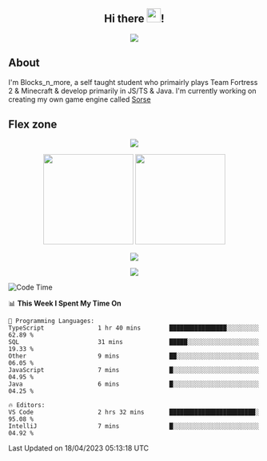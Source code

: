 <h2 align="center">
  Hi there <img src="https://media.giphy.com/media/hvRJCLFzcasrR4ia7z/giphy.gif" width="28">!
</h2>

<p align="center">
  <img src="https://forthebadge.com/images/badges/0-percent-optimized.svg">
</p>

## About
I'm Blocks_n_more, a self taught student who primairly plays Team Fortress 2 & Minecraft & develop primarily in JS/TS & Java. I'm currently working on creating my own game engine called [Sorse](https://github.com/Wave-Studio/sorse2)

## Flex zone
<p align="center">
 <img src="https://github-profile-summary-cards.vercel.app/api/cards/profile-details?username=Blocksnmore&theme=github_dark">
</p>
<p align="center">
 <img height="180em" src="https://github-readme-stats-git-masterrstaa-rickstaa.vercel.app/api?username=Blocksnmore&show_icons=true&theme=dark&hide_border=true">
 <img height="180em" src="https://github-readme-stats-git-masterrstaa-rickstaa.vercel.app/api/top-langs/?username=Blocksnmore&layout=compact&theme=dark&hide_border=true"> 
</p>
<p align="center">
 <img src="https://github-readme-streak-stats.herokuapp.com/?user=Blocksnmore&theme=dark&hide_border=true">
</p>
<p align="center">
 <img src="https://github-readme-activity-graph.cyclic.app/graph?username=Blocksnmore&theme=github&hide_border=true"> 
</p>

<!--START_SECTION:waka-->
![Code Time](http://img.shields.io/badge/Code%20Time-491%20hrs%2012%20mins-blue)

📊 **This Week I Spent My Time On** 

```text
💬 Programming Languages: 
TypeScript               1 hr 40 mins        ████████████████░░░░░░░░░   62.89 % 
SQL                      31 mins             █████░░░░░░░░░░░░░░░░░░░░   19.33 % 
Other                    9 mins              ██░░░░░░░░░░░░░░░░░░░░░░░   06.05 % 
JavaScript               7 mins              █░░░░░░░░░░░░░░░░░░░░░░░░   04.95 % 
Java                     6 mins              █░░░░░░░░░░░░░░░░░░░░░░░░   04.25 % 

🔥 Editors: 
VS Code                  2 hrs 32 mins       ████████████████████████░   95.08 % 
IntelliJ                 7 mins              █░░░░░░░░░░░░░░░░░░░░░░░░   04.92 % 
```


 Last Updated on 18/04/2023 05:13:18 UTC
<!--END_SECTION:waka-->
